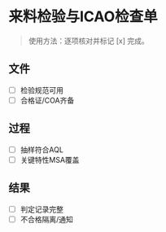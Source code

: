 # 来料检验与ICAO检查单

> 使用方法：逐项核对并标记 [x] 完成。

## 文件

- [ ] 检验规范可用
- [ ] 合格证/COA齐备

## 过程

- [ ] 抽样符合AQL
- [ ] 关键特性MSA覆盖

## 结果

- [ ] 判定记录完整
- [ ] 不合格隔离/通知
